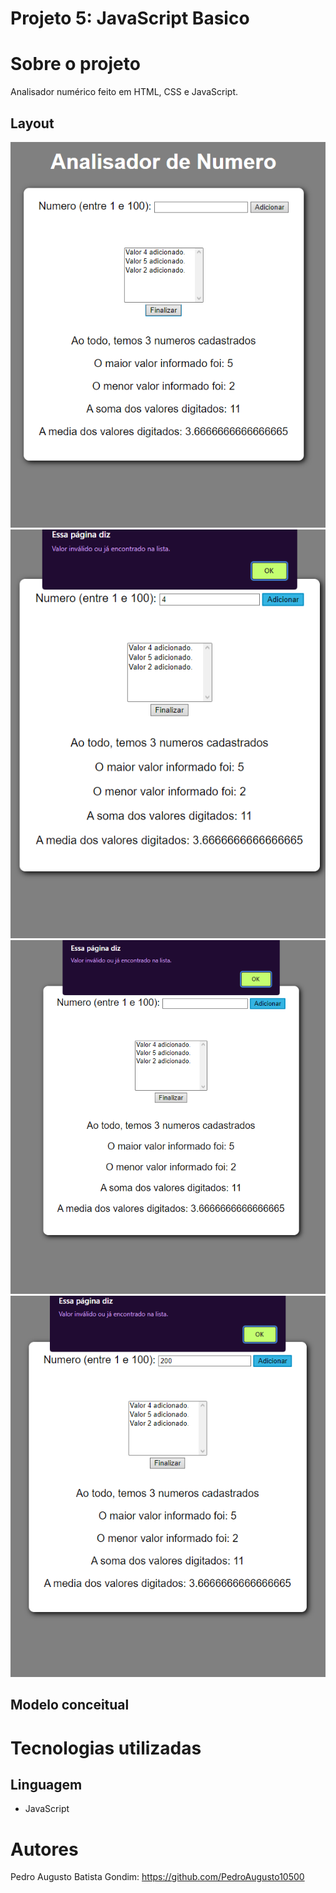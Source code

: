 # Projeto 5: JavaScript Basico

# Sobre o projeto

Analisador numérico feito em HTML, CSS e JavaScript.


## Layout

 ![Tela inicial](https://github.com/PedroAugusto10500/ProjetoAnalisadorNumerico/blob/master/fotoSiteAnalisador.png)
 ![Tela inicial](https://github.com/PedroAugusto10500/ProjetoAnalisadorNumerico/blob/master/fotoVaidacao.png)
 ![Tela inicial](https://github.com/PedroAugusto10500/ProjetoAnalisadorNumerico/blob/master/fotoVazio.png)
 ![Tela inicial](https://github.com/PedroAugusto10500/ProjetoAnalisadorNumerico/blob/master/fotoNumeroI.png)
 



## Modelo conceitual

# Tecnologias utilizadas

## Linguagem
- JavaScript

# Autores

Pedro Augusto Batista Gondim: https://github.com/PedroAugusto10500
